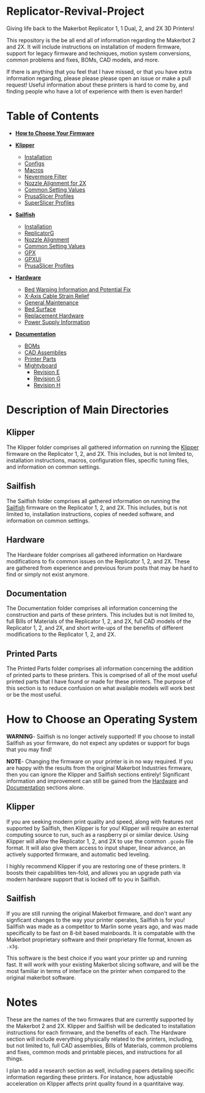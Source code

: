 # Replicator-Revival-Project
Giving life back to the Makerbot Replicator 1, 1 Dual, 2, and 2X 3D Printers!

This repository is the be all end all of information regarding the Makerbot 2 and 2X.
It will include instructions on installation of modern firmware, support for legacy
firmware and techniques, motion system conversions, common problems and fixes, BOMs,
CAD models, and more.

If there is anything that you feel that I have missed, or that you have extra information
regarding, please please please open an issue or make a pull request! Useful information
about these printers is hard to come by, and finding people who have a lot of experience 
with them is even harder!

# Table of Contents
- **[How to Choose Your Firmware](https://github.com/Sgail7/Replicator-Revival-Project#how-to-choose-an-operating-system)**

- **[Klipper](https://github.com/Sgail7/Replicator-Revival-Project#klipper)**
    - [Installation](https://github.com/Sgail7/Replicator-Revival-Project/blob/main/Klipper/README_Klipper.md)
    - [Configs](https://github.com/Sgail7/Replicator-Revival-Project/tree/main/Klipper/Configs)
    - [Macros](https://github.com/Sgail7/Replicator-Revival-Project/tree/main/Klipper/Macros)
    - [Nevermore Filter](https://github.com/nevermore3d/Nevermore_Micro/tree/ddc341e032cfdb93479e6ed0c258ce544beba87f)
    - [Nozzle Alignment for 2X](https://github.com/Sgail7/Replicator-Revival-Project/tree/main/Klipper/Printer_Tuning)
    - [Common Setting Values]()
    - [PrusaSlicer Profiles](https://github.com/Sgail7/Replicator-Revival-Project/tree/main/Klipper/PrusaSlicer%20Profiles)
    - [SuperSlicer Profiles](https://github.com/Sgail7/Replicator-Revival-Project/tree/main/Klipper/SuperSlicer%20Profiles)

- **[Sailfish](https://github.com/Sgail7/Replicator-Revival-Project#sailfish)**
    - [Installation](https://github.com/Sgail7/Replicator-Revival-Project/blob/main/Sailfish/README_Sailfish.md)
    - [ReplicatorG](https://github.com/makerbot/ReplicatorG/tree/d6f2b07785a5a5f1e172fb87cb4303b17c575d5d)
    - [Nozzle Alignment]()
    - [Common Setting Values]()
    - [GPX](https://github.com/markwal/GPX)
    - [GPXUi](https://github.com/markwal/GpxUi/tree/a081cbf4529dfca1eb040768e2729b70d6e36769)
    - [PrusaSlicer Profiles](https://github.com/Sgail7/Replicator-Revival-Project/tree/main/Sailfish/PrusaSlicer%20Profiles)

- **[Hardware](https://github.com/Sgail7/Replicator-Revival-Project#hardware)**
    - [Bed Warping Information and Potential Fix]()
    - [X-Axis Cable Strain Relief]()
    - [General Maintenance]()
    - [Bed Surface]()
    - [Replacement Hardware]()
    - [Power Supply Information]()

- **[Documentation](https://github.com/Sgail7/Replicator-Revival-Project#documentation)**
    - [BOMs](https://github.com/Sgail7/Replicator-Revival-Project/tree/main/Documentation/BOMs)
    - [CAD Assembiles](https://github.com/Sgail7/Replicator-Revival-Project/tree/main/Documentation/CAD%20Assemblies)
    - [Printer Parts](https://github.com/Sgail7/Replicator-Revival-Project/tree/main/Documentation/Printer%20Parts)
    - [Mightyboard](https://github.com/Sgail7/Replicator-Revival-Project/tree/main/Documentation/Mightyboard)
        - [Revision E](https://github.com/Sgail7/Replicator-Revival-Project/tree/main/Documentation/Mightyboard/Revision%20E)
        - [Revision G](https://github.com/Sgail7/Replicator-Revival-Project/tree/main/Documentation/Mightyboard/Revision%20G)
        - [Revision H](https://github.com/Sgail7/Replicator-Revival-Project/tree/main/Documentation/Mightyboard/Revision%20H)

# Description of Main Directories

## Klipper
The Klipper folder comprises all gathered information on running the [Klipper](https://github.com/Klipper3d/klipper) firmware on the Replicator
1, 2, and 2X. This includes, but is not limited to, installation instructions, macros, configuration files,
specific tuning files, and information on common settings.

## Sailfish
The Sailfish folder comprises all gathered information on running the [Sailfish](https://github.com/SaschaKP/Sailfish-MightyBoardFirmware/releases/tag/7.10.12) firmware on the Replicator 1, 2, and 2X.
This includes, but is not limited to, installation instructions, copies of needed software, and information on common settings.

## Hardware
The Hardware folder comprises all gathered information on Hardware modifications to fix common issues on
the Replicator 1, 2, and 2X. These are gathered from experience and previous forum posts that may be hard to find or simply
not exist anymore.

## Documentation
The Documentation folder comprises all information concerning the construction and parts of these printers. This includes
but is not limited to, full Bills of Materials of the Replicator 1, 2, and 2X, full CAD models of the Replicator 1, 2, and 2X,
and short write-ups of the benefits of different modifications to the Replicator 1, 2, and 2X.

## Printed Parts
The Printed Parts folder comprises all information concerning the addition of printed parts to these printers. This is comprised of all of the most useful printed parts that I have found or made for these printers. The purpose of this section is to reduce confusion on what available models will work best or be the most useful.

# How to Choose an Operating System

**WARNING**- Sailfish is no longer actively supported! If you choose to install Sailfish as your firmware, do not expect any updates or support for bugs that you may find!

**NOTE**- Changing the firmware on your printer is in no way required. If you are happy with the results from the original Makerbot Industries firmware, then you can ignore the Klipper and Sailfish sections entirely! Significant information and improvement can still be gained from the [Hardware](https://github.com/Sgail7/Replicator-Revival-Project/tree/main/Hardware) and [Documentation](https://github.com/Sgail7/Replicator-Revival-Project/tree/main/Documentation) sections alone.

## Klipper
If you are seeking modern print quality and speed, along with features not supported by Sailfish, then
Klipper is for you! Klipper will require an external computing source to run, such as a raspberry pi or
similar device. Using Klipper will allow the Replicator 1, 2, and 2X to use the common `.gcode` file format.
It will also give them access to input shaper, linear advance, an actively supported firmware, and automatic bed leveling.

I highly recommend Klipper if you are restoring one of these printers. It boosts their capabilities ten-fold,
and allows you an upgrade path via modern hardware support that is locked off to you in Sailfish.

## Sailfish
If you are still running the original Makerbot firmware, and don't want any signficant changes to the way your printer operates, Sailfish is for you! Sailfish was made as a competitor to Marlin some years ago, and was made specifically to be fast on 8-bit based mainboards. It is compatable with the Makerbot proprietary software and their proprietary file format, known as `.x3g`.

This software is the best choice if you want your printer up and running fast. It will work with your existing 
Makerbot slicing software, and will be the most familiar in terms of interface on the printer when compared
to the original makerbot software.

# Notes
These are the names
of the two firmwares that are currently supported by the Makerbot 2 and 2X. Klipper and Sailfish will be 
dedicated to installation instructions for each firmware, and the benefits of each. The Hardware section
will include everything physically related to the printers, including, but not limited to, full CAD assemblies,
Bills of Materials, common problems and fixes, common mods and printable pieces, and instructions for all
things.

I plan to add a research section as well, including papers detailing specific information regarding these
printers. For instance, how adjustable acceleration on Klipper affects print quality found in a quantitaive
way.
